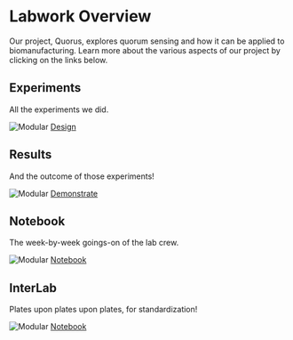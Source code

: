 # Labwork Overview 

Our project, Quorus, explores quorum sensing and how it can be applied to biomanufacturing. Learn more about the various aspects of our project by clicking on the links below. 

<div class="row">
	<div class="grid-selection">
		<h2>Experiments</h2>
		<p>All the experiments we did.</p>
            <img src="/images/icons/labwork.svg" alt="Modular">
		<a href="/Experiments.html" class="buttonoverview">Design</a>
	</div>	
		<div class="grid-selection">
		<h2>Results</h2>
		<p>And the outcome of those experiments!</p>
            <img src="/images/icons/writeups.svg" alt="Modular">
		<a href="/Results.html" class="buttonoverview">Demonstrate</a>
	</div>
	<div class="grid-selection">
		<h2>Notebook</h2>
		<p>The week-by-week goings-on of the lab crew.</p>
            <img src="/images/icons/notebook.svg" alt="Modular">
		<a href="/Notebook.html" class="buttonoverview">Notebook</a>
	</div>
	<div class="grid-selection">
		<h2>InterLab</h2>
		<p>Plates upon plates upon plates, for standardization!</p>
            <img src="/images/icons/interlab.svg" alt="Modular">
		<a href="/InterLab.html" class="buttonoverview">Notebook</a>
	</div>
</div>
